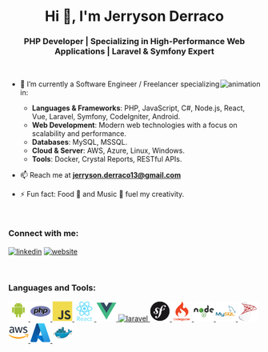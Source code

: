 <h1 align="center">Hi 👋, I'm Jerryson Derraco</h1>
<h3 align="center">PHP Developer | Specializing in High-Performance Web Applications | Laravel & Symfony Expert</h3>

<br>

<p><img align="right" src="https://github.com/Adam-pw/Adam-pw/blob/main/animation_500_kxa883sd.gif" alt="animation" /></p>

- 🌱 I’m currently a Software Engineer / Freelancer specializing in:
  - **Languages & Frameworks**: PHP, JavaScript, C#, Node.js, React, Vue, Laravel, Symfony, CodeIgniter, Android.
  - **Web Development**: Modern web technologies with a focus on scalability and performance.
  - **Databases**: MySQL, MSSQL.
  - **Cloud & Server**: AWS, Azure, Linux, Windows.
  - **Tools**: Docker, Crystal Reports, RESTful APIs.

- 📫 Reach me at **jerryson.derraco13@gmail.com**

- ⚡ Fun fact: Food 🍔 and Music 🎵 fuel my creativity.

<br>

<h3 align="left">Connect with me:</h3>
<p align="left">
  <a href="https://www.linkedin.com/in/jerryson-derraco-65b530173/" target="blank"><img align="center"
      src="https://raw.githubusercontent.com/rahuldkjain/github-profile-readme-generator/master/src/images/icons/Social/linked-in-alt.svg"
      alt="linkedin" height="30" width="40" /></a>
  <a href="https://chindc13.github.io/website/" target="blank"><img align="center"
      src="https://www.svgrepo.com/show/8155/internet.svg"
      alt="website" height="30" width="40" /></a>
</p>

<br>

<h3 align="left">Languages and Tools:</h3>
<p align="left">
  <a href="https://developer.android.com" target="_blank" rel="noreferrer"> <img
      src="https://raw.githubusercontent.com/devicons/devicon/master/icons/android/android-original-wordmark.svg"
      alt="android" width="40" height="40" /> </a>
  <a href="https://www.php.net" target="_blank" rel="noreferrer"> <img
      src="https://raw.githubusercontent.com/devicons/devicon/master/icons/php/php-original.svg"
      alt="php" width="40" height="40" /> </a>
  <a href="https://developer.mozilla.org/en-US/docs/Web/JavaScript" target="_blank" rel="noreferrer"> <img
      src="https://raw.githubusercontent.com/devicons/devicon/master/icons/javascript/javascript-original.svg"
      alt="javascript" width="40" height="40" /> </a>
  <a href="https://reactjs.org" target="_blank" rel="noreferrer"> <img
      src="https://raw.githubusercontent.com/devicons/devicon/master/icons/react/react-original-wordmark.svg"
      alt="react" width="40" height="40" /> </a>
  <a href="https://vuejs.org" target="_blank" rel="noreferrer"> <img
      src="https://raw.githubusercontent.com/devicons/devicon/master/icons/vuejs/vuejs-original.svg"
      alt="vue" width="40" height="40" /> </a>
  <a href="https://laravel.com" target="_blank" rel="noreferrer"> <img
      src="https://upload.wikimedia.org/wikipedia/commons/thumb/9/9a/Laravel.svg/1969px-Laravel.svg.png"
      alt="laravel" width="40" height="40" /> </a>
  <a href="https://symfony.com" target="_blank" rel="noreferrer"> <img
      src="https://raw.githubusercontent.com/devicons/devicon/master/icons/symfony/symfony-original.svg"
      alt="symfony" width="40" height="40" /> </a>
  <a href="https://codeigniter.com" target="_blank" rel="noreferrer"> <img
      src="https://raw.githubusercontent.com/devicons/devicon/master/icons/codeigniter/codeigniter-plain-wordmark.svg"
      alt="codeigniter" width="40" height="40" /> </a>
  <a href="https://nodejs.org" target="_blank" rel="noreferrer"> <img
      src="https://raw.githubusercontent.com/devicons/devicon/master/icons/nodejs/nodejs-original-wordmark.svg"
      alt="nodejs" width="40" height="40" /> </a>
  <a href="https://www.mysql.com/" target="_blank" rel="noreferrer"> <img
      src="https://raw.githubusercontent.com/devicons/devicon/master/icons/mysql/mysql-original-wordmark.svg"
      alt="mysql" width="40" height="40" /> </a>
  <a href="https://www.microsoft.com/sql-server" target="_blank" rel="noreferrer"> <img
      src="https://raw.githubusercontent.com/devicons/devicon/master/icons/microsoftsqlserver/microsoftsqlserver-original.svg"
      alt="mssql" width="40" height="40" /> </a>
  <a href="https://aws.amazon.com" target="_blank" rel="noreferrer"> <img
      src="https://raw.githubusercontent.com/devicons/devicon/master/icons/amazonwebservices/amazonwebservices-original-wordmark.svg"
      alt="aws" width="40" height="40" /> </a>
  <a href="https://azure.microsoft.com" target="_blank" rel="noreferrer"> <img
      src="https://raw.githubusercontent.com/devicons/devicon/master/icons/azure/azure-original.svg"
      alt="azure" width="40" height="40" /> </a>
  <a href="https://www.docker.com" target="_blank" rel="noreferrer"> <img
      src="https://raw.githubusercontent.com/devicons/devicon/master/icons/docker/docker-original.svg"
      alt="docker" width="40" height="40" /> </a>
</p>

<br>

